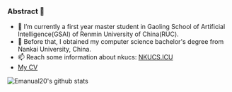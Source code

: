 ### Abstract 👋

<!--
**Emanual20/Emanual20** is a ✨ _special_ ✨ repository because its `README.md` (this file) appears on your GitHub profile.

Here are some ideas to get you started:

- 🔭 I’m currently working on ...
- 🌱 I’m currently learning ...
- 👯 I’m looking to collaborate on ...
- 🤔 I’m looking for help with ...
- 💬 Ask me about ...
- 📫 How to reach me: ...
- 😄 Pronouns: ...
- ⚡ Fun fact: ...
  -->

- 🔭 I’m currently a first year master student in Gaoling School of Artificial Intelligence(GSAI) of Renmin University of China(RUC).
- 🔭 Before that, I obtained my computer science bachelor's degree from Nankai University, China.
- 📫 Reach some information about nkucs: [NKUCS.ICU](https://nkucs.icu)
- [My CV](https://github.com/Emanual20/Emanual20/blob/main/CV.pdf)

<!-- ### Q&A 👋

Q1: Why your name @Emanual20?

A1: Well, my nickname in Github community is @Emanual20. I will tell u a story that I dream to be a wise man whose knowledge is more than an e-manual, sounds like an e-book or a dictionary maybe? **Well, that's not true.** I just mispell the word Emanuel which is the family name of the basketball player Emanuel Ginobili played for San-antonio Spurs who is very famous in his whole career. He's my hero in my high school period, as feeling so sorry about mispelling that. -->

![Emanual20's github stats](https://github-readme-stats.vercel.app/api?username=Emanual20&theme=radical&hide=prs) 
